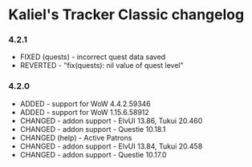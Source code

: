 # Kaliel's Tracker Classic changelog
### 4.2.1
- FIXED (quests) - incorrect quest data saved
- REVERTED - &quot;fix(quests): nil value of quest level&quot;
### 4.2.0
- ADDED - support for WoW 4.4.2.59346
- ADDED - support for WoW 1.15.6.58912
- CHANGED - addon support - ElvUI 13.86, Tukui 20.460
- CHANGED - addon support - Questie 10.18.1
- CHANGED (help) - Active Patrons
- CHANGED - addon support - ElvUI 13.84, Tukui 20.458
- CHANGED - addon support - Questie 10.17.0
